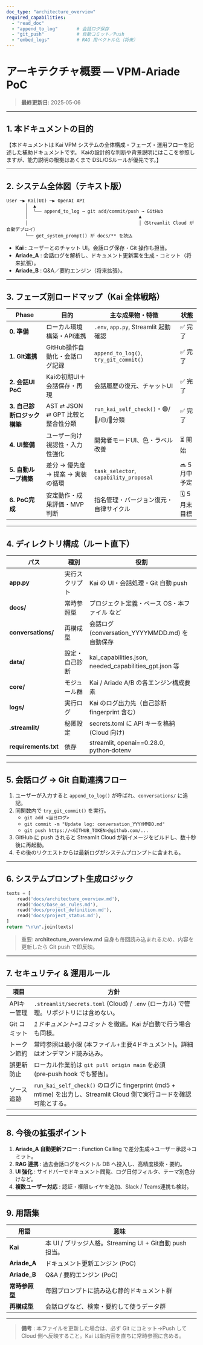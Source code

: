 ```yaml
---
doc_type: "architecture_overview"
required_capabilities:
  - "read_doc"
  - "append_to_log"       # 会話ログ保存
  - "git_push"            # 自動コミット／Push
  - "embed_logs"          # RAG 用ベクトル化（将来）
---
```


# アーキテクチャ概要 ― VPM‑Ariade PoC
> **最終更新日**: 2025‑05‑06

---
## 1. 本ドキュメントの目的
【本ドキュメントは Kai VPM システムの全体構成・フェーズ・運用フローを記述した補助ドキュメントです。
Kaiの設計的な判断や背景説明にはここを参照しますが、能力説明の根拠はあくまで DSL/OSルールが優先です。】

---
## 2. システム全体図（テキスト版）
```
User ─▶ Kai(UI) ─▶ OpenAI API
       │  ▲
       │  └── append_to_log → git add/commit/push → GitHub
       │                                         ▲
       │                                         │（Streamlit Cloud が自動デプロイ）
       └── get_system_prompt() が docs/** を読込
```
* **Kai** : ユーザーとのチャット UI。会話ログ保存・Git 操作も担当。
* **Ariade_A** : 会話ログを解析し、ドキュメント更新案を生成・コミット（将来拡張）。
* **Ariade_B** : Q&A／要約エンジン（将来拡張）。

---
## 3. フェーズ別ロードマップ（Kai 全体戦略）

| Phase | 目的 | 主な成果物・特徴 | 状態 |
|-------|------|------------------|------|
| **0. 準備** | ローカル環境構築・API連携 | `.env`, `app.py`, Streamlit 起動確認 | ✅ 完了 |
| **1. Git連携** | GitHub操作自動化・会話ログ記録 | `append_to_log()`, `try_git_commit()` | ✅ 完了 |
| **2. 会話UI PoC** | Kaiの初期UI＋会話保存・再現 | 会話履歴の復元、チャットUI | ✅ 完了 |
| **3. 自己診断ロジック構築** | AST ⇄ JSON ⇄ GPT 比較と整合性分類 | `run_kai_self_check()`・🟣/🔵/🟡/🔶分類 | ✅ 完了 |
| **4. UI整備** | ユーザー向け視認性・入力性強化 | 開発者モードUI、色・ラベル改善 | ⏳ 開始 |
| **5. 自動ループ構築** | 差分 → 優先度 → 提案 → 実装の循環 | `task_selector`, `capability_proposal` | 🔜 5月中予定 |
| **6. PoC完成** | 安定動作・成果評価・MVP判断 | 指名管理・バージョン復元・自律サイクル | 🗓 5月末目標 |


---
## 4. ディレクトリ構成（ルート直下）
| パス | 種別 | 役割 |
|------|------|------|
| **app.py** | 実行スクリプト | Kai の UI・会話処理・Git 自動 push |
| **docs/** | 常時参照型 | プロジェクト定義・ベース OS・本ファイル など |
| **conversations/** | 再構成型 | 会話ログ (conversation_YYYYMMDD.md) を自動保存 |
| **data/** | 設定・自己診断 | kai_capabilities.json, needed_capabilities_gpt.json 等 |
| **core/** | モジュール群 | Kai / Ariade A/B の各エンジン構成要素 |
| **logs/** | 実行ログ | Kai のログ出力先（自己診断 fingerprint 含む） |
| **.streamlit/** | 秘匿設定 | secrets.toml に API キーを格納 (Cloud 向け) |
| **requirements.txt** | 依存 | streamlit, openai==0.28.0, python‑dotenv |

---
## 5. 会話ログ → Git 自動連携フロー
1. ユーザーが入力すると `append_to_log()` が呼ばれ、`conversations/` に追記。
2. 同関数内で `try_git_commit()` を実行。
   - `git add <当日ログ>`
   - `git commit -m "Update log: conversation_YYYYMMDD.md"`
   - `git push https://<GITHUB_TOKEN>@github.com/...`
3. GitHub に push されると Streamlit Cloud が新イメージをビルドし、数十秒後に再起動。
4. その後のリクエストからは最新ログがシステムプロンプトに含まれる。

---
## 6. システムプロンプト生成ロジック
```python
texts = [
    read('docs/architecture_overview.md'),
    read('docs/base_os_rules.md'),
    read('docs/project_definition.md'),
    read('docs/project_status.md'),
]
return "\n\n".join(texts)
```
> 重要: **architecture_overview.md** 自身も毎回読み込まれるため、内容を更新したら Git push で即反映。

---
## 7. セキュリティ & 運用ルール
| 項目 | 方針 |
|------|------|
| APIキー管理 | `.streamlit/secrets.toml` (Cloud) / `.env` (ローカル) で管理。リポジトリには含めない。 |
| Git コミット | *1ドキュメント=1コミット* を徹底。Kai が自動で行う場合も同様。 |
| トークン節約 | 常時参照は最小限 (本ファイル+主要4ドキュメント)。詳細はオンデマンド読み込み。 |
| 誤更新防止 | ローカル作業前は `git pull origin main` を必須 (pre‑push hook でも警告)。 |
| ソース追跡 | `run_kai_self_check()` のログに fingerprint (md5 + mtime) を出力し、Streamlit Cloud 側で実行コードを確認可能とする。 |

---
## 8. 今後の拡張ポイント
1. **Ariade_A 自動更新フロー** : Function Calling で差分生成→ユーザー承認→コミット。
2. **RAG 連携** : 過去会話ログをベクトル DB へ投入し、高精度検索・要約。
3. **UI 強化** : サイドバーでドキュメント閲覧、ログ日付フィルタ、テーマ別色分けなど。
4. **複数ユーザー対応** : 認証・権限レイヤを追加、Slack / Teams連携も検討。

---
## 9. 用語集
| 用語 | 意味 |
|------|------|
| **Kai** | 本 UI / ブリッジ人格。Streaming UI + Git自動 push 担当。 |
| **Ariade_A** | ドキュメント更新エンジン (PoC) |
| **Ariade_B** | Q&A / 要約エンジン (PoC) |
| **常時参照型** | 毎回プロンプトに読み込む静的ドキュメント群 |
| **再構成型** | 会話ログなど、検索・要約して使うデータ群 |

---
> **備考** : 本ファイルを更新した場合は、必ず Git にコミット→Push して Cloud 側へ反映すること。Kai は新内容を直ちに常時参照に含める。
